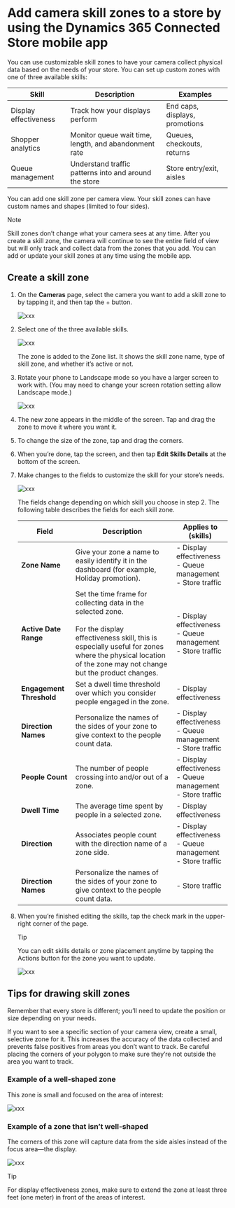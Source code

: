 

# Add camera skill zones to a store by using the Dynamics 365 Connected Store mobile app

You can use customizable skill zones to have your camera collect physical data based on the needs of your store. You can set up 
custom zones with one of three available skills:

|Skill|Description|Examples|
|-------------------------|-------------------------------------------------|-------------------------------------------------|
|Display effectiveness|	Track how your displays perform	|End caps, displays, promotions|
|Shopper analytics| 	Monitor queue wait time, length, and abandonment rate|	Queues, checkouts, returns|
|Queue management|	Understand traffic patterns into and around the store|	Store entry/exit, aisles|

You can add one skill zone per camera view. Your skill zones can have custom names and shapes (limited to four sides).

> [!NOTE]
> Skill zones don’t change what your camera sees at any time. After you create a skill zone, the camera will continue to see the entire field of view but will only track and collect data from the zones that you add. You can add or update your skill zones at any time using the mobile app.

## Create a skill zone

1.	On the **Cameras** page, select the camera you want to add a skill zone to by tapping it, and then tap the + button.

    ![xxx](media/xxx.PNG "xxx")
 
2.	Select one of the three available skills.

    ![xxx](media/xxx.PNG "xxx")
 
    The zone is added to the Zone list. It shows the skill zone name, type of skill zone, and whether it’s active or not.

3.	Rotate your phone to Landscape mode so you have a larger screen to work with. (You may need to change your screen rotation setting allow Landscape mode.)

    ![xxx](media/xxx.PNG "xxx")
 
4.	The new zone appears in the middle of the screen. Tap and drag the zone to move it where you want it.

5.	To change the size of the zone, tap and drag the corners.

6.	When you’re done, tap the screen, and then tap **Edit Skills Details** at the bottom of the screen. 

7.	Make changes to the fields to customize the skill for your store’s needs.

    ![xxx](media/xxx.PNG "xxx")
 
    The fields change depending on which skill you choose in step 2. The following table describes the fields for each skill zone.

    |Field|	Description|	Applies to (skills)|
    |----------------|------------------------------------------------|-------------------------------------------------------|
    |**Zone Name**|Give your zone a name to easily identify it in the dashboard (for example, Holiday promotion).|- Display effectiveness<br>- Queue management<br>- Store traffic|
    |**Active Date Range**|Set the time frame for collecting data in the selected zone.<br><br>For the display effectiveness skill, this is especially useful for zones where the physical location of the zone may not change but the product changes.|- Display effectiveness<br>- Queue management<br>- Store traffic|
    |**Engagement Threshold**|Set a dwell time threshold over which you consider people engaged in the zone.|- Display effectiveness|
    |**Direction Names**|Personalize the names of the sides of your zone to give context to the people count data.|- Display effectiveness<br>- Queue management<br>- Store traffic|
    |**People Count**|The number of people crossing into and/or out of a zone.|- Display effectiveness<br>- Queue management<br>- Store traffic|
    |**Dwell Time**|The average time spent by people in a selected zone.|- Display effectiveness|
    |**Direction**|Associates people count with the direction name of a zone side.|- Display effectiveness<br>- Queue management<br>- Store traffic|
    |**Direction Names**|Personalize the names of the sides of your zone to give context to the people count data.|- Store traffic|

8.	When you’re finished editing the skills, tap the check mark in the upper-right corner of the page.

    > [!TIP]
    > You can edit skills details or zone placement anytime by tapping the Actions  button for the zone you want to update.
    
    ![xxx](media/xxx.PNG "xxx")
 
## Tips for drawing skill zones

Remember that every store is different; you’ll need to update the position or size depending on your needs.

If you want to see a specific section of your camera view, create a small, selective zone for it. This increases the accuracy of the data collected and prevents false positives from areas you don’t want to track. Be careful placing the corners of your polygon to make sure they’re not outside the area you want to track.
 
### Example of a well-shaped zone

This zone is small and focused on the area of interest:

![xxx](media/xxx.PNG "xxx")
 
### Example of a zone that isn’t well-shaped

The corners of this zone will capture data from the side aisles instead of the focus area—the display.

![xxx](media/xxx.PNG "xxx")
 
> [!TIP]
> For display effectiveness zones, make sure to extend the zone at least three feet (one meter) in front of the areas of interest.


